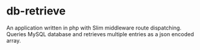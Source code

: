 # db-retrieve

An application written in php with Slim middleware route dispatching. Queries MySQL database and retrieves multiple entries as a json encoded array.
